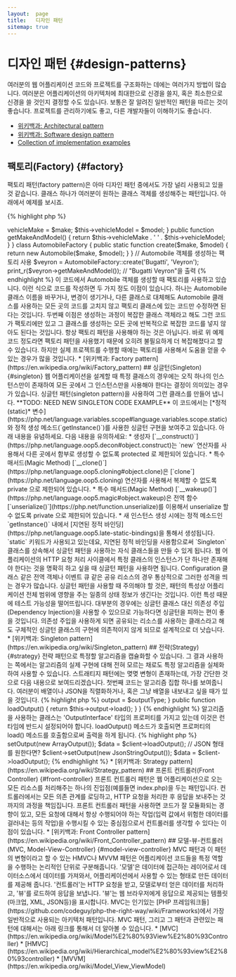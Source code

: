 ```yaml
---
layout:  page
title:   디자인 패턴
sitemap: true
---
```


# 디자인 패턴 {#design-patterns}

여러분의 웹 어플리케이션 코드와 프로젝트를 구조화하는 데에는 여러가지 방법이 많습니다. 여러분은 어플리케이션의
아키텍처에 최대한으로 신경을 쓸지, 혹은 최소한으로 신경을 쓸 것인지 결정할 수도 있습니다. 보통은 잘 알려진 일반적인
패턴을 따르는 것이 좋습니다. 프로젝트를 관리하기에도 좋고, 다른 개발자들이 이해하기도 좋습니다.

* [위키백과: Architectural pattern](https://en.wikipedia.org/wiki/Architectural_pattern)
* [위키백과: Software design pattern](https://en.wikipedia.org/wiki/Software_design_pattern)
* [Collection of implementation examples](https://designpatternsphp.readthedocs.io/en/latest/)

## 팩토리(Factory) {#factory}

팩토리 패턴(factory pattern)은 아마 디자인 패턴 중에서도 가장 널리 사용되고 있을 것 같습니다. 클래스 하나가 여러분이
원하는 클래스 객체를 생성해주는 패턴입니다. 아래에서 예제를 보시죠.

{% highlight php %}
<?php
class Automobile
{
    private $vehicleMake;
    private $vehicleModel;

    public function __construct($make, $model)
    {
        $this->vehicleMake = $make;
        $this->vehicleModel = $model;
    }

    public function getMakeAndModel()
    {
        return $this->vehicleMake . ' ' . $this->vehicleModel;
    }
}

class AutomobileFactory
{
    public static function create($make, $model)
    {
        return new Automobile($make, $model);
    }
}

// Automobile 객체를 생성하는 팩토리 사용
$veyron = AutomobileFactory::create('Bugatti', 'Veyron');

print_r($veyron->getMakeAndModel()); // "Bugatti Veyron"을 출력
{% endhighlight %}

이 코드에서 Automobile 객체를 생성할 때 팩토리를 사용하고 있습니다. 이런 식으로 코드를 작성하면 두 가지 정도 이점이
있습니다. 하나는 Automobile 클래스 이름을 바꾸거나, 변경이 생기거나, 다른 클래스로 대체해도 Automobile 클래스를
사용하는 모든 곳의 코드를 고치지 않고 팩토리 클래스에 있는 코드만 수정하면 된다는 것입니다. 두번째 이점은 생성하는
과정이 복잡한 클래스 객체라고 해도 그런 코드가 팩토리에만 있고 그 클래스를 생성하는 모든 곳에 반복적으로 복잡한 코드를
넣지 않아도 된다는 것입니다.

항상 팩토리 패턴을 사용해야 하는 것은 아닙니다. 바로 위 예제 코드 정도라면 팩토리 패턴을 사용했기 때문에 오히려
불필요하게 더 복잡해졌다고 할 수 있습니다. 하지만 실제 프로젝트를 수행할 때에는 팩토리를 사용해서 도움을 얻을 수 있는
경우가 많을 것입니다.

* [위키백과: Factory pattern](https://en.wikipedia.org/wiki/Factory_pattern)

## 싱글턴(Singleton) {#singleton}

웹 어플리케이션을 설계할 때 특정 클래스의 경우에는 오직 하나의 인스턴스만이 존재하여 모든 곳에서 그 인스턴스만을
사용해야 한다는 결정이 의미있는 경우가 있습니다. 싱글턴 패턴(singleton pattern)을 사용하여 그런 클래스를 만들어 냅니다.

**TODO: NEED NEW SINGLETON CODE EXAMPLE**

이 코드에서는 [*정적(static)* 변수](https://php.net/language.variables.scope#language.variables.scope.static)와 정적
생성 메소드(`getInstance()`)를 사용한 싱글턴 구현을 보여주고 있습니다. 아래 내용을 유념하세요.

다음 내용을 유의하세요:

* 생성자 [`__construct()`](https://php.net/language.oop5.decon#object.construct)는 `new` 연산자를 사용해서 다른 곳에서
함부로 생성할 수 없도록 protected 로 제한되어 있습니다.
* 특수 매서드(Magic Method) [`__clone()`](https://php.net/language.oop5.cloning#object.clone)은
[`clone`](https://php.net/language.oop5.cloning) 연산자를 사용해서 복제할 수 없도록 private 으로 제한되어 있습니다.
* 특수 매서드(Magic Method) [`__wakeup()`](https://php.net/language.oop5.magic#object.wakeup)은 전역 함수
[`unserialize()`](https://php.net/function.unserialize)를 이용해서 unserialize 할 수 없도록 private 으로 제한되어
있습니다.
* 새 인스턴스 생성 시에는 정적 메소드인 `getInstance()` 내에서
[지연된 정적 바인딩](https://php.net/language.oop5.late-static-bindings)을 통해서 생성됩니다. `static` 키워드가
사용되고 있는데요, 지연된 정적 바인딩을 사용함으로써 `Singleton` 클래스를 상속해서 싱글턴 패턴을 사용하는 자식
클래스들을 만들 수 있게 됩니다.

웹 어플리케이션의 HTTP 요청 처리 사이클에서 특정 클래스의 인스턴스가 단 하나만 존재해야 한다는 것을 명확히 하고 싶을
때 싱글턴 패턴을 사용하면 됩니다. Configuration 클래스 같은 전역 객체나 이벤트 큐 같은 공유 리소스의 경우 통상적으로
그러한 성격을 띄는 경우가 많습니다.

싱글턴 패턴을 사용할 때 주의해야 할 것은, 패턴의 특성상 어플리케이션 전체 범위에 영향을 주는 일종의 상태 정보가
생긴다는 것입니다. 이런 특성 때문에 테스트 가능성을 떨어뜨립니다. 대부분의 경우에는 싱글턴 클래스 대신 의존성
주입(Dependency Injection)을 사용할 수 있으므로 가능하다면 싱글턴을 피하는 편이 좋을 것입니다. 의존성 주입을 사용하게
되면 공유되는 리소스를 사용하는 클래스라고 해도 구체적인 싱글턴 클래스의 구현에 의존적이지 않게 되므로 설계적으로 더
낫습니다.

* [위키백과: Singleton pattern](https://en.wikipedia.org/wiki/Singleton_pattern)

## 전략(Strategy) {#strategy}

전략 패턴으로 특정할 알고리즘을 캡슐화할 수 있습니다. 그 결과 사용하는 쪽에서는 알고리즘의 실제
구현에 대해 전혀 모르는 채로도 특정 알고리즘을 실체화하여 사용할 수 있습니다. 스트래티지 패턴에는 몆몆 변형이
존재하는데, 가장 간단한 것으로 다음 내용으로 보여드리겠습니다.

첫번째 코드는 알고리즘 집합 하나를 보여줍니다. 여러분이 배열이나 JSON을 직렬화하거나, 혹은 그냥 배열을 내보내고 싶을
때가 있을 것입니다.

{% highlight php %}
<?php

interface OutputInterface
{
    public function load();
}

class SerializedArrayOutput implements OutputInterface
{
    public function load()
    {
        return serialize($arrayOfData);
    }
}

class JsonStringOutput implements OutputInterface
{
    public function load()
    {
        return json_encode($arrayOfData);
    }
}

class ArrayOutput implements OutputInterface
{
    public function load()
    {
        return $arrayOfData;
    }
}
{% endhighlight %}

위에서처럼 알고리즘을 캡슐화 함으로써, 다른 개발자들은 알고리즘을 사용하고 있는 코드에 영향을 주지 않고도 새로운 출력
형식을 추가할 수 있게 됩니다.

각각의 '출력' 클래스들이 어떻게 OutputInterface를 구현하고 있는지 보이실 겁니다. 이러한 방식에는 두 가지 목적이
있는데, 첫 번째는 각각의 출력 클래스 구현체들이 준수해야하는 구현 규칙을 제공하는 것이고, 두 번째는 공통적으로
'OutputInterface' 인터페이스를 구현함으로써 [타입 힌팅](https://php.net/language.oop5.typehinting)을 통해 알고리즘을
사용하는 코드 쪽도 정확한 타입을 사용하도록 보장하는 것입니다.

아래 코드는 알고리즘을 사용하는 코드 쪽에서는 어떻게 구현해야 런타임에 동적으로 적당한 알고리즘을 설정하여 사용하게 할
수 있는지 예시를 보여줍니다.

{% highlight php %}
<?php
class SomeClient
{
    private $output;

    public function setOutput(OutputInterface $outputType)
    {
        $this->output = $outputType;
    }

    public function loadOutput()
    {
        return $this->output->load();
    }
}
{% endhighlight %}

알고리즘을 사용하는 클래스는 'OutputInterface' 타입의 프로퍼티를 가지고 있는데 이것은 런타임에 반드시 설정되어야
합니다. loadOutput() 메소드가 호출되면 프로퍼티의 load() 메소드를 호출함으로써 출력을 하게 됩니다.

{% highlight php %}
<?php
$client = new SomeClient();

// 배열 형태의 출력을 원한다면?
$client->setOutput(new ArrayOutput());
$data = $client->loadOutput();

// JSON 형태를 원한다면?
$client->setOutput(new JsonStringOutput());
$data = $client->loadOutput();

{% endhighlight %}

* [위키백과: Strategy pattern](https://en.wikipedia.org/wiki/Strategy_pattern)

## 프론트 컨트롤러(Front Controller) {#front-controller}

프론트 컨트롤러 패턴은 웹 어플리케이션으로 오는 모든 리소스를 처리해주는 하나의 진입점(예를들면 index.php)을 두는
패턴입니다. 컨트롤러에서는 모든 의존 관계를 로딩하고, HTTP 요청을 처리한 후 응답을 보내주는 것 까지의 과정을
책임집니다. 프론트 컨트롤러 패턴을 사용하면 코드가 잘 모듈화되는 경향이 있고, 모든 요청에 대해서 항상 수행되어야 하는
작업(입력 값에서 위험한 데이터를 걸러내는 등의 작업)을 수행시킬 수 있는 중심점으로서 컨트롤러를 생각할 수 있다는
이점이 있습니다.

* [위키백과: Front Controller pattern](https://en.wikipedia.org/wiki/Front_Controller_pattern)

## 모델-뷰-컨트롤러 (MVC, Model-View-Controller) {#model-view-controller}

MVC 패턴과 이 패턴의 변형이라고 할 수 있는 HMVC나 MVVM 패턴은 어플리케이션 코드들을 특정 역할을 수행하는 논리적인
단위로 구분해줍니다. '모델'은 데이터에 접근하는 레이어로서 데이터소스에서 데이터를 가져와서, 어플리케이션에서 사용할
수 있는 형태로 만든 데이터를 제공해 줍니다. '컨트롤러'는 HTTP 요청을 받고, 모델로부터 얻은 데이터를 처리하고, '뷰'를
로드하여 응답을 보냅니다. '뷰'는 웹 브라우저에게 응답으로 제공되는 템플릿(마크업, XML, JSON등)을 표시합니다.

MVC는 인기있는 [PHP 프레임워크들](https://github.com/codeguy/php-the-right-way/wiki/Frameworks)에서 가장 일반적으로 사용되는 아키텍처 패턴입니다.

MVC 패턴, 그리고 그 패턴과 관련있는 패턴에 대해서는 아래 링크를 통해서 더 알아볼 수 있습니다.

* [MVC](https://en.wikipedia.org/wiki/Model%E2%80%93View%E2%80%93Controller)
* [HMVC](https://en.wikipedia.org/wiki/Hierarchical_model%E2%80%93view%E2%80%93controller)
* [MVVM](https://en.wikipedia.org/wiki/Model_View_ViewModel)
